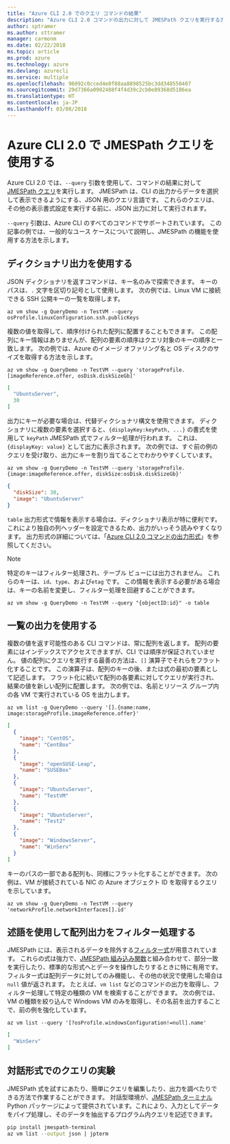 ```yaml
---
title: "Azure CLI 2.0 でのクエリ コマンドの結果"
description: "Azure CLI 2.0 コマンドの出力に対して JMESPath クエリを実行する方法について説明します。"
author: sptramer
ms.author: sttramer
manager: carmonm
ms.date: 02/22/2018
ms.topic: article
ms.prod: azure
ms.technology: azure
ms.devlang: azurecli
ms.service: multiple
ms.openlocfilehash: 96092c0cced4e0f88aa8898525bc3dd348550407
ms.sourcegitcommit: 29d7366a0902488f4f4d39c2cb0e89368d5186ea
ms.translationtype: HT
ms.contentlocale: ja-JP
ms.lasthandoff: 03/08/2018
---
```

# <a name="use-jmespath-queries-with-azure-cli-20"></a>Azure CLI 2.0 で JMESPath クエリを使用する

Azure CLI 2.0 では、`--query` 引数を使用して、コマンドの結果に対して [JMESPath クエリ](http://jmespath.org)を実行します。 JMESPath は、CLI の出力からデータを選択して表示できるようにする、JSON 用のクエリ言語です。 これらのクエリは、その他の表示書式設定を実行する前に、JSON 出力に対して実行されます。

`--query` 引数は、Azure CLI のすべてのコマンドでサポートされています。 この記事の例では、一般的なユース ケースについて説明し、JMESPath の機能を使用する方法を示します。

## <a name="work-with-dictionary-output"></a>ディクショナリ出力を使用する

JSON ディクショナリを返すコマンドは、キー名のみで探索できます。 キーのパスは、`.` 文字を区切り記号として使用します。 次の例では、Linux VM に接続できる SSH 公開キーの一覧を取得します。

```azurecli
az vm show -g QueryDemo -n TestVM --query osProfile.linuxConfiguration.ssh.publicKeys
```

複数の値を取得して、順序付けられた配列に配置することもできます。 この配列にキー情報はありませんが、配列の要素の順序はクエリ対象のキーの順序と一致します。 次の例では、Azure のイメージ オファリング名と OS ディスクのサイズを取得する方法を示します。

```azurecli
az vm show -g QueryDemo -n TestVM --query 'storageProfile.[imageReference.offer, osDisk.diskSizeGb]'
```

```json
[
  "UbuntuServer",
  30
]
```

出力にキーが必要な場合は、代替ディクショナリ構文を使用できます。 ディクショナリに複数の要素を選択すると、`{displayKey:keyPath, ...}` の書式を使用して `keyPath` JMESPath 式でフィルター処理が行われます。 これは、`{displayKey: value}` として出力に表示されます。 次の例では、すぐ前の例のクエリを受け取り、出力にキーを割り当てることでわかりやすくしています。

```azurecli
az vm show -g QueryDemo -n TestVM --query 'storageProfile.{image:imageReference.offer, diskSize:osDisk.diskSizeGb}'
```

```json
{
  "diskSize": 30,
  "image": "UbuntuServer"
}
```

`table` 出力形式で情報を表示する場合は、ディクショナリ表示が特に便利です。 これにより独自の列ヘッダーを設定できるため、出力がいっそう読みやすくなります。 出力形式の詳細については、「[Azure CLI 2.0 コマンドの出力形式](/cli/azure/format-output-azure-cli)」を参照してください。

> [!NOTE]
> 特定のキーはフィルター処理され、テーブル ビューには出力されません。 これらのキーは、`id`、`type`、および`etag` です。 この情報を表示する必要がある場合は、キーの名前を変更し、フィルター処理を回避することができます。
>
> ```azurecli
> az vm show -g QueryDemo -n TestVM --query "{objectID:id}" -o table
> ```

## <a name="work-with-list-output"></a>一覧の出力を使用する

複数の値を返す可能性のある CLI コマンドは、常に配列を返します。 配列の要素にはインデックスでアクセスできますが、CLI では順序が保証されていません。 値の配列にクエリを実行する最善の方法は、`[]` 演算子でそれらをフラット化することです。 この演算子は、配列のキーの後、または式の最初の要素として記述します。 フラット化に続いて配列の各要素に対してクエリが実行され、結果の値を新しい配列に配置します。 次の例では、名前とリソース グループ内の各 VM で実行されている OS を出力します。 

```azurecli
az vm list -g QueryDemo --query '[].{name:name, image:storageProfile.imageReference.offer}'
```

```json
[
  {
    "image": "CentOS",
    "name": "CentBox"
  },
  {
    "image": "openSUSE-Leap",
    "name": "SUSEBox"
  },
  {
    "image": "UbuntuServer",
    "name": "TestVM"
  },
  {
    "image": "UbuntuServer",
    "name": "Test2"
  },
  {
    "image": "WindowsServer",
    "name": "WinServ"
  }
]
```

キーのパスの一部である配列も、同様にフラット化することができます。 次の例は、VM が接続されている NIC の Azure オブジェクト ID を取得するクエリを示しています。

```azurecli
az vm show -g QueryDemo -n TestVM --query 'networkProfile.networkInterfaces[].id'
```

## <a name="filter-array-output-with-predicates"></a>述語を使用して配列出力をフィルター処理する

JMESPath には、表示されるデータを除外する[フィルター式](http://jmespath.org/specification.html#filterexpressions)が用意されています。 これらの式は強力で、[JMESPath 組み込み関数](http://jmespath.org/specification.html#built-in-functions)と組み合わせて、部分一致を実行したり、標準的な形式へとデータを操作したりするときに特に有用です。 フィルター式は配列データに対してのみ機能し、その他の状況で使用した場合は `null` 値が返されます。 たとえば、`vm list` などのコマンドの出力を取得し、フィルター処理して特定の種類の VM を検索することができます。 次の例では、VM の種類を絞り込んで Windows VM のみを取得し、その名前を出力することで、前の例を強化しています。

```azurecli
az vm list --query '[?osProfile.windowsConfiguration!=null].name'
```

```json
[
  "WinServ"
]
```

## <a name="experiment-with-queries-interactively"></a>対話形式でのクエリの実験

JMESPath 式を試すにあたり、簡単にクエリを編集したり、出力を調べたりできる方法で作業することができます。 対話型環境が、[JMESPath ターミナル](https://github.com/jmespath/jmespath.terminal) Python パッケージによって提供されています。これにより、入力としてデータをパイプ処理し、そのデータを抽出するプログラム内クエリを記述できます。

```bash
pip install jmespath-terminal
az vm list --output json | jpterm
```
